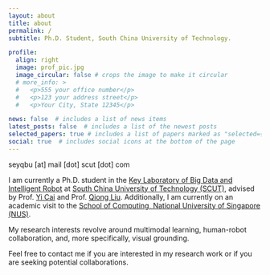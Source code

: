 ```yaml
---
layout: about
title: about
permalink: /
subtitle: Ph.D. Student, South China University of Technology.

profile:
  align: right
  image: prof_pic.jpg
  image_circular: false # crops the image to make it circular
  # more_info: >
  #   <p>555 your office number</p>
  #   <p>123 your address street</p>
  #   <p>Your City, State 12345</p>

news: false  # includes a list of news items
latest_posts: false  # includes a list of the newest posts
selected_papers: true # includes a list of papers marked as "selected={true}"
social: true  # includes social icons at the bottom of the page
---
```


seyqbu [at] mail [dot] scut [dot] com

I am currently a Ph.D. student in the [Key Laboratory of Big Data and Intelligent Robot](https://www2.scut.edu.cn/klbdir/main.htm) at [South China University of Technology (SCUT)](https://www.scut.edu.cn/en/), advised by Prof. [Yi Cai](https://www2.scut.edu.cn/sse/2018/0615/c16788a270751/page.htm) and Prof. [Qiong Liu](https://www2.scut.edu.cn/sse/2018/0615/c16788a270756/page.htm). Additionally, I am currently on an academic visit to the [School of Computing, National University of Singapore (NUS)](https://www.comp.nus.edu.sg/).

My research interests revolve around multimodal learning, human-robot collaboration, and, more specifically, visual grounding.

Feel free to contact me if you are interested in my research work or if you are seeking potential collaborations.

<!-- Write your biography here. Tell the world about yourself. Link to your favorite [subreddit](http://reddit.com). You can put a picture in, too. The code is already in, just name your picture `prof_pic.jpg` and put it in the `img/` folder.

Put your address / P.O. box / other info right below your picture. You can also disable any of these elements by editing `profile` property of the YAML header of your `_pages/about.md`. Edit `_bibliography/papers.bib` and Jekyll will render your [publications page](/al-folio/publications/) automatically.

Link to your social media connections, too. This theme is set up to use [Font Awesome icons](http://fortawesome.github.io/Font-Awesome/) and [Academicons](https://jpswalsh.github.io/academicons/), like the ones below. Add your Facebook, Twitter, LinkedIn, Google Scholar, or just disable all of them. -->